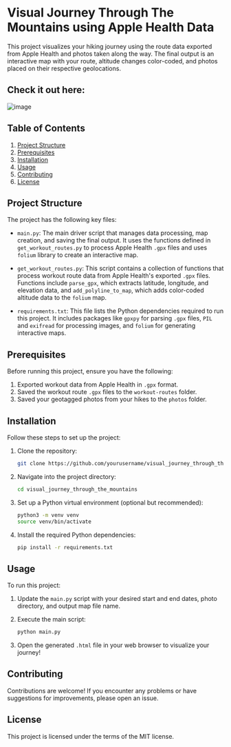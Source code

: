 # Visual Journey Through The Mountains using Apple Health Data

This project visualizes your hiking journey using the route data exported from Apple Health and photos taken along the way. The final output is an interactive map with your route, altitude changes color-coded, and photos placed on their respective geolocations.

## Check it out here:
![image](https://645d6ec1cbb79215784d693d--enchanting-palmier-8f33ef.netlify.app)

## Table of Contents

1. [Project Structure](#project-structure)
2. [Prerequisites](#prerequisites)
3. [Installation](#installation)
4. [Usage](#usage)
5. [Contributing](#contributing)
6. [License](#license)

## Project Structure <a name="project-structure"></a>

The project has the following key files:

- `main.py`: The main driver script that manages data processing, map creation, and saving the final output. It uses the functions defined in `get_workout_routes.py` to process Apple Health `.gpx` files and uses `folium` library to create an interactive map.

- `get_workout_routes.py`: This script contains a collection of functions that process workout route data from Apple Health's exported `.gpx` files. Functions include `parse_gpx`, which extracts latitude, longitude, and elevation data, and `add_polyline_to_map`, which adds color-coded altitude data to the `folium` map.

- `requirements.txt`: This file lists the Python dependencies required to run this project. It includes packages like `gpxpy` for parsing `.gpx` files, `PIL` and `exifread` for processing images, and `folium` for generating interactive maps.

## Prerequisites <a name="prerequisites"></a>

Before running this project, ensure you have the following:

1. Exported workout data from Apple Health in `.gpx` format.
2. Saved the workout route `.gpx` files to the `workout-routes` folder.
3. Saved your geotagged photos from your hikes to the `photos` folder.

## Installation <a name="installation"></a>

Follow these steps to set up the project:

1. Clone the repository:
   ```bash
   git clone https://github.com/yourusername/visual_journey_through_the_mountains.git
   ```

2. Navigate into the project directory:
   ```bash
   cd visual_journey_through_the_mountains
   ```

3. Set up a Python virtual environment (optional but recommended):
   ```bash
   python3 -m venv venv
   source venv/bin/activate
   ```

4. Install the required Python dependencies:
   ```bash
   pip install -r requirements.txt
   ```

## Usage <a name="usage"></a>

To run this project:

1. Update the `main.py` script with your desired start and end dates, photo directory, and output map file name.

2. Execute the main script:
   ```bash
   python main.py
   ```

3. Open the generated `.html` file in your web browser to visualize your journey!

## Contributing <a name="contributing"></a>

Contributions are welcome! If you encounter any problems or have suggestions for improvements, please open an issue.

## License <a name="license"></a>

This project is licensed under the terms of the MIT license.

